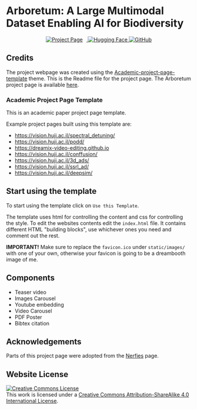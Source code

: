 

# Arboretum: A Large Multimodal Dataset Enabling AI for Biodiversity

<!-- Banner links -->
<div style="text-align:center;">
  <a href="https://baskargroup.github.io/Arboretum/" target="_blank">
    <img src="https://img.shields.io/badge/Project%20Page-Visit-blue" alt="Project Page" style="margin-right:10px;">
  </a>
  <a href="https://huggingface.co/datasets/ChihHsuan-Yang/Arboretum" target="_blank">
    <img src="https://img.shields.io/badge/Hugging%20Face-Visit-yellow" alt="Hugging Face">
  </a>
  <a href="https://github.com/baskargroup/Arboretum" target="_blank">
    <img src="https://img.shields.io/badge/GitHub-Visit-lightgrey" alt="GitHub">
  </a>
</div>



## Credits
The project webpage was created using the [Academic-project-page-template](https://github.com/eliahuhorwitz/Academic-project-page-template) theme. This is the Readme file for the project page. The Arboretum project page is available [here](https://baskargroup.github.io/Arboretum/).

### Academic Project Page Template
This is an academic paper project page template.


Example project pages built using this template are:
- https://vision.huji.ac.il/spectral_detuning/
- https://vision.huji.ac.il/podd/
- https://dreamix-video-editing.github.io
- https://vision.huji.ac.il/conffusion/
- https://vision.huji.ac.il/3d_ads/
- https://vision.huji.ac.il/ssrl_ad/
- https://vision.huji.ac.il/deepsim/



## Start using the template
To start using the template click on `Use this Template`.

The template uses html for controlling the content and css for controlling the style. 
To edit the websites contents edit the `index.html` file. It contains different HTML "building blocks", use whichever ones you need and comment out the rest.  

**IMPORTANT!** Make sure to replace the `favicon.ico` under `static/images/` with one of your own, otherwise your favicon is going to be a dreambooth image of me.

## Components
- Teaser video
- Images Carousel
- Youtube embedding
- Video Carousel
- PDF Poster
- Bibtex citation


## Acknowledgements

Parts of this project page were adopted from the [Nerfies](https://nerfies.github.io/) page.

## Website License
<a rel="license" href="http://creativecommons.org/licenses/by-sa/4.0/"><img alt="Creative Commons License" style="border-width:0" src="https://i.creativecommons.org/l/by-sa/4.0/88x31.png" /></a><br />This work is licensed under a <a rel="license" href="http://creativecommons.org/licenses/by-sa/4.0/">Creative Commons Attribution-ShareAlike 4.0 International License</a>.

